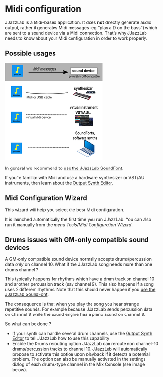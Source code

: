 # Midi configuration

JJazzLab is a Midi-based application. It does **not** directly generate audio output, rather it generates Midi messages \(eg “play a D on the bass”\) which are sent to a sound device via a Midi connection. That’s why JJazzLab needs to know about your Midi configuration in order to work properly.

## Possible usages

![](../.gitbook/assets/midiwizard-image1.png)

In general we recommend to [use the JJazzLab SoundFont](https://www.jjazzlab.com/en/doc/jjazzlab-soundfont).

If you’re familiar with Midi and use a hardware synthesizer or VST/AU instruments, then learn about the [Output Synth Editor](https://www.jjazzlab.com/en/doc/output-synth-editor).

## Midi Configuration Wizard <a id="midi-configuration-wizard"></a>

This wizard will help you select the best Midi configuration.  

It is launched automatically the first time you run JJazzLab. You can also run it manually from the _menu Tools/Midi Configuration Wizard_.

## Drums issues with GM-only compatible sound devices <a id="GM-drums-issue"></a>

A GM-only compatible sound device normally accepts drums/percussion data _only_ on channel 10. What if the JJazzLab song needs more than one drums channel ?

This typically happens for rhythms which have a drum track on channel 10 and another percussion track \(say channel 9\). This also happens if a song uses 2 different rhythms. Note that this should never happen if you [use the JJazzLab SoundFont](https://www.jjazzlab.com/en/doc/jjazzlab-soundfont).

The consequence is that when you play the song you hear strange repetitive sounds. For example because JJazzLab sends percussion data on channel 9 while the sound engine has a piano sound on channel 9.

So what can be done ?

* If your synth can handle several drum channels, use the [Output Synth Editor](https://www.jjazzlab.com/en/doc/output-synth-editor) to tell JJazzLab how to use this capability
* Enable the Drums rerouting option  JJazzLab can reroute non channel-10 drums/percussion tracks to channel 10. JJazzLab will automatically propose to activate this option upon playback if it detects a potential problem. The option can also be manually activated in the settings dialog of each drums-type channel in the Mix Console \(see image below\).  

